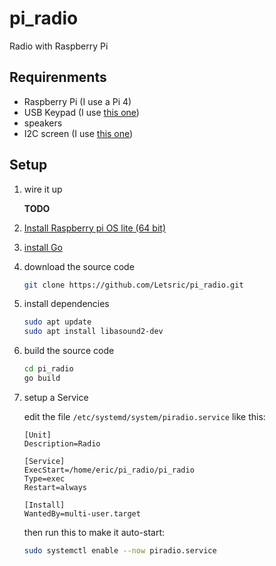 # pi_radio

Radio with Raspberry Pi

## Requirenments

- Raspberry Pi (I use a Pi 4)
- USB Keypad (I use [this one](https://www.amazon.de/LogiLink-ID0184-Zusatztastatur-USB-Anschluss-LED-Aktivitätsanzeige/dp/B07KGLWY64/))
- speakers
- I2C screen (I use [this one](https://www.az-delivery.de/en/products/hd44780-2004-lcd-display-bundle-4x20-zeichen-mit-i2c-schnittstelle-gruen))

## Setup

1. wire it up

   **TODO**

2. [Install Raspberry pi OS lite (64 bit)](https://www.raspberrypi.com/documentation/computers/getting-started.html#raspberry-pi-imager)
3. [install Go](https://go.dev/doc/install)
4. download the source code

   ```bash
   git clone https://github.com/Letsric/pi_radio.git
   ```

5. install dependencies

   ```bash
   sudo apt update
   sudo apt install libasound2-dev
   ```

6. build the source code

   ```bash
   cd pi_radio
   go build
   ```

7. setup a Service
   
   edit the file `/etc/systemd/system/piradio.service` like this:
   
   ```
   [Unit]
   Description=Radio
   
   [Service]
   ExecStart=/home/eric/pi_radio/pi_radio
   Type=exec
   Restart=always
   
   [Install]
   WantedBy=multi-user.target
   ```
   
   then run this to make it auto-start:

   ```bash
   sudo systemctl enable --now piradio.service
   ```
